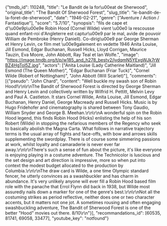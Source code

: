 {"tmdb_id": 110248, "title": "Le Bandit de la for\u00eat de Sherwood", "original_title": "The Bandit Of Sherwood Forest", "slug_title": "le-bandit-de-la-foret-de-sherwood", "date": "1946-02-21", "genre": ["Aventure / Action / Fantastique"], "score": "5.7/10", "synopsis": "fils de cape et d'\u00e9p\u00e9e Robin Hood (Cornel Wilde) vient \u00e0 la rescousse quand enfant-roi d'Angleterre est captur\u00e9 par le mal, avide de pouvoir William de Pembroke (Henry Daniell). Co-dirig\u00e9 par George Sherman et Henry Levin, ce film met \u00e9galement en vedette 1946 Anita Louise, Jill Esmond, Edgar Buchanan, Russell Hicks, Lloyd Corrigan, Maurice Tauzin, Eva Moore, John Abbott, Ray Teal et Ian Wolfe.", "image": "https://image.tmdb.org/t/p/w185_and_h278_bestv2/iydqmN5YExgWJk7rWBZ4HgTol5Z.jpg", "actors": ["Anita Louise (Lady Catherine Maitland)", "Jill Esmond (The Queen Mother)", "Edgar Buchanan (Friar Tuck)", "Cornel Wilde (Robert of Nottingham)", "John Abbott (Will Scarlet)"], "comments": [{"pseudo": "John Chard", "content": "Well buckle my swash son of Robin Hood!\r\n\r\nThe Bandit of Sherwood Forest is directed by George Sherman and Henry Levin and collectively written by Wilfrid H. Pettitt, Melvin Levy and Paul A. Castleton. It stars Cornel Wilde, Anita Louise, Jill Esmond, Edgar Buchanan, Henry Daniel, George Macready and Russell Hicks. Music is by Hugo Fridehofer and cinematography is shared between Tony Gaudio, William Snyder and George B. Meehan.\r\n\r\nA wonderful spin on the Robin Hood legend, this finds Robin Hood (Hicks) enlisting the help of his son Robert (Wilde) in stopping the nefarious members of the Regency who seek to basically abolish the Magna Carta. What follows in narrative trajectory terms is the usual array of fights and face-offs, with bow and arrows skills supplementing the swordplay. There is of course some simmering passions at work, whilst loyalty and camaraderie is never ever far away.\r\n\r\nThere's such a sense of fun about the picture, it's like everyone is enjoying playing in a costume adventure. The Technicolor is luscious and the set design and art direction is impressive, more so when put into context the modest budget allocated to the production by Columbia.\r\n\r\nThe draw card is Wilde, a one time Olympic standard fencer, he utterly convinces as a swashbuckler and has charm in abundance. It's very unlikely anyone will ever fill a Robin Hood based film role with the panache that Errol Flynn did back in 1938, but Wilde most assuredly nails down a marker for one of the genre's best.\r\n\r\nNot all the costuming strikes as period reflective, neither does one or two character accents, but it matters not one jot. A sometimes rousing and often engaging swashbuckling adventure, The Bandit of Sherwood Forest is one of the better \"Hood\" movies out there. 8/10\r\n"}], "recommandations_id": [60535, 81741, 69058, 33477], "youtube_key": "notfound"}